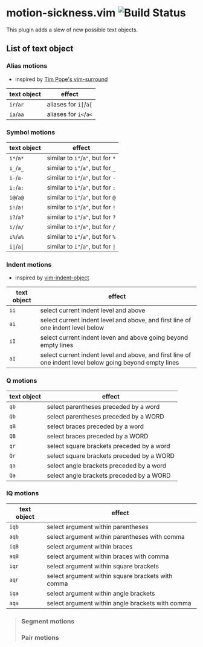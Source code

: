 # motion-sickness.vim ![Build Status](https://travis-ci.org/hgiesel/vim-motion-sickness.svg?branch=master)

This plugin adds a slew of new possible text objects.

## List of text object

### Alias motions

* inspired by [Tim Pope's vim-surround](https://github.com/tpope/vim-surround)

| text object  | effect                |
|--------------|-----------------------|
| `ir`/`ar`    | aliases for `i[`/`a[` |
| `ia`/`aa`    | aliases for `i<`/`a<` |

### Symbol motions

| text object  | effect                             |
|--------------|------------------------------------|
| `i*`/`a*`    | similar to `i"`/`a"`, but for `*`  |
| `i_`/`a_`    | similar to `i"`/`a"`, but for `_`  |
| `i-`/`a-`    | similar to `i"`/`a"`, but for `-`  |
| `i:`/`a:`    | similar to `i"`/`a"`, but for `:`  |
| `i@`/`a@`    | similar to `i"`/`a"`, but for `@`  |
| `i!`/`a!`    | similar to `i"`/`a"`, but for `!`  |
| `i?`/`a?`    | similar to `i"`/`a"`, but for `?`  |
| `i/`/`a/`    | similar to `i"`/`a"`, but for `/`  |
| `i%`/`a%`    | similar to `i"`/`a"`, but for `%`  |
| `i\|`/`a\|`  | similar to `i"`/`a"`, but for `\|` |

### Indent motions

* inspired by [vim-indent-object](https://github.com/michaeljsmith/vim-indent-object)

| text object | effect                |
|-------------|-----------------------|
| `ii`        | select current indent level and above |
| `ai`        | select current indent level and above, and first line of one indent level below |
| `iI`        | select current indent leven and above going beyond empty lines |
| `aI`        | select current indent level and above, and first line of one indent level below going beyond empty lines |

### Q motions

| text object | effect                |
|-------------|-----------------------|
| `qb`        | select parentheses preceded by a word     |
| `Qb`        | select parentheses preceded by a WORD     |
| `qB`        | select braces preceded by a word          |
| `QB`        | select braces preceded by a WORD          |
| `qr`        | select square brackets preceded by a word |
| `Qr`        | select square brackets preceded by a WORD |
| `qa`        | select angle brackets preceded by a word  |
| `Qa`        | select angle brackets preceded by a WORD  |

### IQ motions

| text object | effect                |
|-------------|-----------------------|
| `iqb`       | select argument within parentheses                |
| `aqb`       | select argument within parentheses with comma     |
| `iqB`       | select argument within braces                     |
| `aqB`       | select argument within braces with comma          |
| `iqr`       | select argument within square brackets            |
| `aqr`       | select argument within square brackets with comma |
| `iqa`       | select argument within angle brackets             |
| `aqa`       | select argument within angle brackets with comma  |

> ### Segment motions
> ### Pair motions
